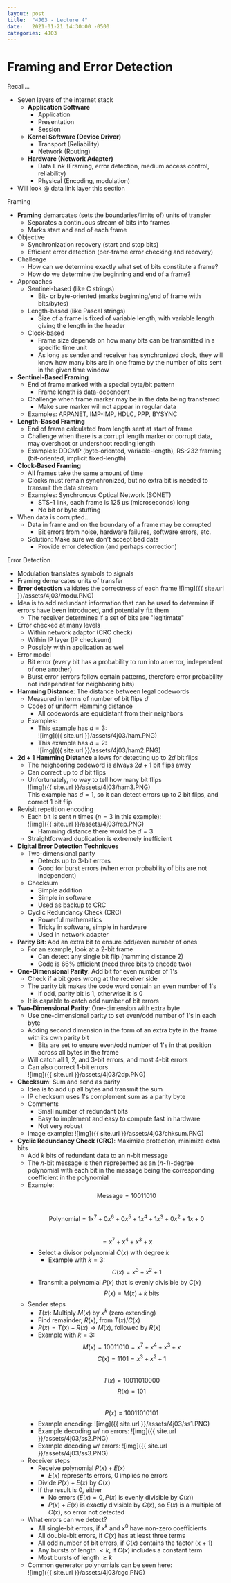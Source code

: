```yaml
---
layout: post
title:  "4J03 - Lecture 4"
date:   2021-01-21 14:30:00 -0500
categories: 4J03
---
```


Framing and Error Detection
===

Recall...
- Seven layers of the internet stack
    - **Application Software**
        - Application
        - Presentation
        - Session
    - **Kernel Software (Device Driver)**
        - Transport (Reliability)
        - Network (Routing)
    - **Hardware (Network Adapter)**
        - Data Link (Framing, error detection, medium access control, reliability)
        - Physical (Encoding, modulation)
- Will look @ data link layer this section

Framing
- **Framing** demarcates (sets the boundaries/limits of) units of transfer
    - Separates a continuous stream of bits into frames
    - Marks start and end of each frame
- Objective
    - Synchronization recovery (start and stop bits)
    - Efficient error detection (per-frame error checking and recovery)
- Challenge
    - How can we determine exactly what set of bits constitute a frame?
    - How do we determine the beginning and end of a frame?
- Approaches
    - Sentinel-based (like C strings)
        - Bit- or byte-oriented (marks beginning/end of frame with bits/bytes)
    - Length-based (like Pascal strings)
        - Size of a frame is fixed of variable length, with variable length giving the length in the header
    - Clock-based
        - Frame size depends on how many bits can be transmitted in a specific time unit
        - As long as sender and receiver has synchronized clock, they will know how many bits are in one frame by the number of bits sent in the given time window
- **Sentinel-Based Framing**
    - End of frame marked with a special byte/bit pattern
        - Frame length is data-dependent
    - Challenge when frame marker may be in the data being transferred
        - Make sure marker will not appear in regular data
    - Examples: ARPANET, IMP-IMP, HDLC, PPP, BYSYNC
- **Length-Based Framing**
    - End of frame calculated from length sent at start of frame
    - Challenge when there is a corrupt length marker or corrupt data, may overshoot or undershoot reading length
    - Examples: DDCMP (byte-oriented, variable-length), RS-232 framing (bit-oriented, implicit fixed-length)
- **Clock-Based Framing**
    - All frames take the same amount of time
    - Clocks must remain synchronized, but no extra bit is needed to transmit the data stream
    - Examples: Synchronous Optical Network (SONET)
        - STS-1 link, each frame is 125 $\mu$s (microseconds) long
        - No bit or byte stuffing
- When data is corrupted...
    - Data in frame and on the boundary of a frame may be corrupted
        - Bit errors from noise, hardware failures, software errors, etc.
    - Solution: Make sure we don't accept bad data
        - Provide error detection (and perhaps correction)

Error Detection
- Modulation translates symbols to signals
- Framing demarcates units of transfer
- **Error detection** validates the correctness of each frame
    ![img]({{ site.url }}/assets/4j03/modu.PNG)  
- Idea is to add redundant information that can be used to determine if errors have been introduced, and potentially fix them
    - The receiver determines if a set of bits are "legitimate"
- Error checked at many levels
    - Within network adaptor (CRC check)
    - Within IP layer (IP checksum)
    - Possibly within application as well
- Error model
    - Bit error (every bit has a probability to run into an error, independent of one another)
    - Burst error (errors follow certain patterns, therefore error probability not independent for neighboring bits)
- **Hamming Distance**: The distance between legal codewords
    - Measured in terms of number of bit flips *d*
    - Codes of uniform Hamming distance
        - All codewords are equidistant from their neighbors
    - Examples:
        - This example has $d = 3$:    
            ![img]({{ site.url }}/assets/4j03/ham.PNG)  
        - This example has $d = 2$:  
            ![img]({{ site.url }}/assets/4j03/ham2.PNG)  
- **2d + 1 Hamming Distance** allows for detecting up to $2d$ bit flips
    - The neighboring codeword is always $2d + 1$ bit flips away
    - Can correct up to *d* bit flips
    - Unfortunately, no way to tell how many bit flips  
        ![img]({{ site.url }}/assets/4j03/ham3.PNG)  
        This example has $d = 1$, so it can detect errors up to 2 bit flips, and correct 1 bit flip
- Revisit repetition encoding
    - Each bit is sent *n* times ($n = 3$ in this example):  
        ![img]({{ site.url }}/assets/4j03/rep.PNG)  
        - Hamming distance there would be $d = 3$
    - Straightforward duplication is extremely inefficient
- **Digital Error Detection Techniques**
    - Two-dimensional parity
        - Detects up to 3-bit errors
        - Good for burst errors (when error probability of bits are not independent)
    - Checksum
        - Simple addition
        - Simple in software
        - Used as backup to CRC
    - Cyclic Redundancy Check (CRC)
        - Powerful mathematics
        - Tricky in software, simple in hardware
        - Used in network adapter
- **Parity Bit**: Add an extra bit to ensure odd/even number of ones
    - For an example, look at a 2-bit frame
        - Can detect any single bit flip (hamming distance 2)
        - Code is 66% efficient (need three bits to encode two)
- **One-Dimensional Parity**: Add bit for even number of 1's
    - Check if a bit goes wrong at the receiver side
    - The parity bit makes the code word contain an even number of 1's
        - If odd, parity bit is 1, otherwise it is 0
    - It is capable to catch odd number of bit errors
- **Two-Dimensional Parity**: One-dimension with extra byte
    - Use one-dimensional parity to set even/odd number of 1's in each byte
    -  Adding second dimension in the form of an extra byte in the frame with its own parity bit
        - Bits are set to ensure even/odd number of 1's in that position across all bytes in the frame
    - Will catch all 1, 2, and 3-bit errors, and most 4-bit errors
    - Can also correct 1-bit errors  
        ![img]({{ site.url }}/assets/4j03/2dp.PNG) 
- **Checksum**: Sum and send as parity
    - Idea is to add up all bytes and transmit the sum
    - IP checksum uses 1's complement sum as a parity byte
    - Comments
        - Small number of redundant bits
        - Easy to implement and easy to compute fast in hardware
        - Not very robust
    - Image example:
        ![img]({{ site.url }}/assets/4j03/chksum.PNG)  
- **Cyclic Redundancy Check (CRC)**: Maximize protection, minimize extra bits
    - Add *k* bits of redundant data to an *n*-bit message
    - The *n*-bit message is then represented as an (*n-1*)-degree polynomial with each bit in the message being the corresponding coefficient in the polynomial
    - Example:  
        $$\text{Message} = 10011010$$  
        $$\text{Polynomial} = 1x^7 + 0x^6 + 0x^5 + 1x^4 + 1 x^3 + 0 x^2 + 1 x + 0 $$  
        $$= x^7 + x^4 + x^3 + x$$
        - Select a divisor polynomial $C(x)$ with degree *k*
            - Example with $k = 3$:  
                $$C(x) = x^3 + x^2 + 1$$
        - Transmit a polynomial $P(x)$ that is evenly divisible by $C(x)$
            $$ P(x) = M(x) + k \text{ bits}$$
    - Sender steps
        - $T(x)$: Multiply $M(x)$ by $x^k$ (zero extending)
        - Find remainder, $R(x)$, from $T(x)/C(x)$
        - $P(x) = T(x) - R(x) \rightarrow M(x)$, followed by $R(x)$
        - Example with $k=3$:  
            $$M(x) = 10011010 = x^7 + x^4 + x^3 + x$$
            $$C(x) = 1101 = x^3 + x^2 + 1$$  
            $$T(x) = 10011010000$$
            $$R(x) = 101$$  
            $$P(x) = 10011010101$$
        - Example encoding:
            ![img]({{ site.url }}/assets/4j03/ss1.PNG)  
        - Example decoding w/ no errors:
            ![img]({{ site.url }}/assets/4j03/ss2.PNG)  
        - Example decoding w/ errors:
            ![img]({{ site.url }}/assets/4j03/ss3.PNG)  
    - Receiver steps
        - Receive polynomial $P(x) + E(x)$
            - $E(x)$ represents errors, 0 implies no errors
        - Divide $P(x) + E(x)$ by $C(x)$
        - If the result is 0, either
            - No errors ($E(x) = 0, P(x)$ is evenly divisible by $C(x)$)
            - $P(x) + E(x)$ is exactly divisible by $C(x)$, so $E(x)$ is a multiple of $C(x)$, so error not detected
    - What errors can we detect?
        - All single-bit errors, if $x^k$ and $x^0$ have non-zero coefficients
        - All double-bit errors, if $C(x)$ has at least three terms
        - All odd number of bit errors, if $C(x)$ contains the factor (x + 1)
        - Any bursts of length $\lt k$, if $C(x)$ includes a constant term
        - Most bursts of length $\geq k$
    - Common generator polynomials can be seen here:  
        ![img]({{ site.url }}/assets/4j03/cgc.PNG)  


